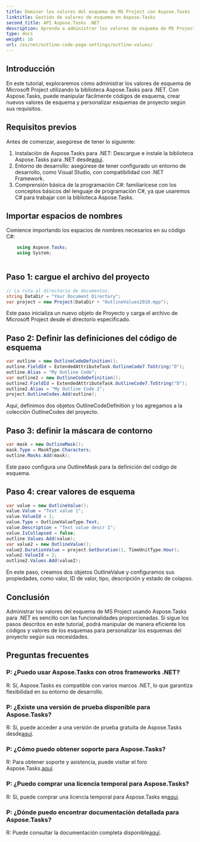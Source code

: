 ```yaml
---
title: Dominar los valores del esquema de MS Project con Aspose.Tasks
linktitle: Gestión de valores de esquema en Aspose.Tasks
second_title: API Aspose.Tasks .NET
description: Aprenda a administrar los valores de esquema de MS Project de manera eficiente usando Aspose.Tasks para .NET. Personalice los esquemas del proyecto con facilidad.
type: docs
weight: 16
url: /es/net/outline-code-page-settings/outline-values/
---
```

## Introducción
En este tutorial, exploraremos cómo administrar los valores de esquema de Microsoft Project utilizando la biblioteca Aspose.Tasks para .NET. Con Aspose.Tasks, puede manipular fácilmente códigos de esquema, crear nuevos valores de esquema y personalizar esquemas de proyecto según sus requisitos.
## Requisitos previos
Antes de comenzar, asegúrese de tener lo siguiente:
1.  Instalación de Aspose.Tasks para .NET: Descargue e instale la biblioteca Aspose.Tasks para .NET desde[aquí](https://releases.aspose.com/tasks/net/).
2. Entorno de desarrollo: asegúrese de tener configurado un entorno de desarrollo, como Visual Studio, con compatibilidad con .NET Framework.
3. Comprensión básica de la programación C#: familiarícese con los conceptos básicos del lenguaje de programación C#, ya que usaremos C# para trabajar con la biblioteca Aspose.Tasks.

## Importar espacios de nombres
Comience importando los espacios de nombres necesarios en su código C#:
```csharp
    using Aspose.Tasks;
    using System;
    
```
## Paso 1: cargue el archivo del proyecto
```csharp
// La ruta al directorio de documentos.
string DataDir = "Your Document Directory";
var project = new Project(DataDir + "OutlineValues2010.mpp");
```
Este paso inicializa un nuevo objeto de Proyecto y carga el archivo de Microsoft Project desde el directorio especificado.
## Paso 2: Definir las definiciones del código de esquema
```csharp
var outline = new OutlineCodeDefinition();
outline.FieldId = ExtendedAttributeTask.OutlineCode7.ToString("D");
outline.Alias = "My Outline Code";
var outline2 = new OutlineCodeDefinition();
outline2.FieldId = ExtendedAttributeTask.OutlineCode7.ToString("D");
outline2.Alias = "My Outline Code 2";
project.OutlineCodes.Add(outline);
```
Aquí, definimos dos objetos OutlineCodeDefinition y los agregamos a la colección OutlineCodes del proyecto.
## Paso 3: definir la máscara de contorno
```csharp
var mask = new OutlineMask();
mask.Type = MaskType.Characters;
outline.Masks.Add(mask);
```
Este paso configura una OutlineMask para la definición del código de esquema.
## Paso 4: crear valores de esquema
```csharp
var value = new OutlineValue();
value.Value = "Text value 1";
value.ValueId = 1;
value.Type = OutlineValueType.Text;
value.Description = "Text value descr 1";
value.IsCollapsed = false;
outline.Values.Add(value);
var value2 = new OutlineValue();
value2.DurationValue = project.GetDuration(1, TimeUnitType.Hour);
value2.ValueId = 2;
outline2.Values.Add(value2);
```
En este paso, creamos dos objetos OutlineValue y configuramos sus propiedades, como valor, ID de valor, tipo, descripción y estado de colapso.

## Conclusión
Administrar los valores del esquema de MS Project usando Aspose.Tasks para .NET es sencillo con las funcionalidades proporcionadas. Si sigue los pasos descritos en este tutorial, podrá manipular de manera eficiente los códigos y valores de los esquemas para personalizar los esquemas del proyecto según sus necesidades.
## Preguntas frecuentes
### P: ¿Puedo usar Aspose.Tasks con otros frameworks .NET?
R: Sí, Aspose.Tasks es compatible con varios marcos .NET, lo que garantiza flexibilidad en su entorno de desarrollo.
### P: ¿Existe una versión de prueba disponible para Aspose.Tasks?
 R: Sí, puede acceder a una versión de prueba gratuita de Aspose.Tasks desde[aquí](https://releases.aspose.com/).
### P: ¿Cómo puedo obtener soporte para Aspose.Tasks?
 R: Para obtener soporte y asistencia, puede visitar el foro Aspose.Tasks.[aquí](https://forum.aspose.com/c/tasks/15).
### P: ¿Puedo comprar una licencia temporal para Aspose.Tasks?
 R: Sí, puede comprar una licencia temporal para Aspose.Tasks en[aquí](https://purchase.aspose.com/temporary-license/).
### P: ¿Dónde puedo encontrar documentación detallada para Aspose.Tasks?
 R: Puede consultar la documentación completa disponible[aquí](https://reference.aspose.com/tasks/net/).